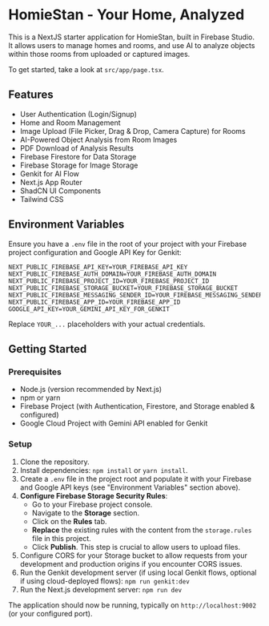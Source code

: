 
# HomieStan - Your Home, Analyzed

This is a NextJS starter application for HomieStan, built in Firebase Studio. It allows users to manage homes and rooms, and use AI to analyze objects within those rooms from uploaded or captured images.

To get started, take a look at `src/app/page.tsx`.

## Features
- User Authentication (Login/Signup)
- Home and Room Management
- Image Upload (File Picker, Drag & Drop, Camera Capture) for Rooms
- AI-Powered Object Analysis from Room Images
- PDF Download of Analysis Results
- Firebase Firestore for Data Storage
- Firebase Storage for Image Storage
- Genkit for AI Flow
- Next.js App Router
- ShadCN UI Components
- Tailwind CSS

## Environment Variables
Ensure you have a `.env` file in the root of your project with your Firebase project configuration and Google API Key for Genkit:

```
NEXT_PUBLIC_FIREBASE_API_KEY=YOUR_FIREBASE_API_KEY
NEXT_PUBLIC_FIREBASE_AUTH_DOMAIN=YOUR_FIREBASE_AUTH_DOMAIN
NEXT_PUBLIC_FIREBASE_PROJECT_ID=YOUR_FIREBASE_PROJECT_ID
NEXT_PUBLIC_FIREBASE_STORAGE_BUCKET=YOUR_FIREBASE_STORAGE_BUCKET
NEXT_PUBLIC_FIREBASE_MESSAGING_SENDER_ID=YOUR_FIREBASE_MESSAGING_SENDER_ID
NEXT_PUBLIC_FIREBASE_APP_ID=YOUR_FIREBASE_APP_ID
GOOGLE_API_KEY=YOUR_GEMINI_API_KEY_FOR_GENKIT
```
Replace `YOUR_...` placeholders with your actual credentials.

## Getting Started

### Prerequisites
- Node.js (version recommended by Next.js)
- npm or yarn
- Firebase Project (with Authentication, Firestore, and Storage enabled & configured)
- Google Cloud Project with Gemini API enabled for Genkit

### Setup
1. Clone the repository.
2. Install dependencies: `npm install` or `yarn install`.
3. Create a `.env` file in the project root and populate it with your Firebase and Google API keys (see "Environment Variables" section above).
4. **Configure Firebase Storage Security Rules**:
    - Go to your Firebase project console.
    - Navigate to the **Storage** section.
    - Click on the **Rules** tab.
    - **Replace** the existing rules with the content from the `storage.rules` file in this project.
    - Click **Publish**. This step is crucial to allow users to upload files.
5. Configure CORS for your Storage bucket to allow requests from your development and production origins if you encounter CORS issues.
6. Run the Genkit development server (if using local Genkit flows, optional if using cloud-deployed flows): `npm run genkit:dev`
7. Run the Next.js development server: `npm run dev`

The application should now be running, typically on `http://localhost:9002` (or your configured port).

